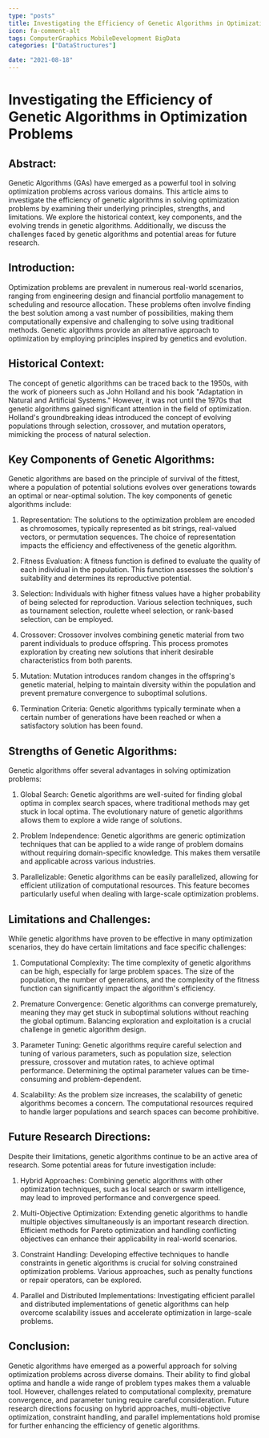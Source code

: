 ```yaml
---
type: "posts"
title: Investigating the Efficiency of Genetic Algorithms in Optimization Problems
icon: fa-comment-alt
tags: ComputerGraphics MobileDevelopment BigData
categories: ["DataStructures"]

date: "2021-08-18"
---
```




# Investigating the Efficiency of Genetic Algorithms in Optimization Problems

## Abstract:
Genetic Algorithms (GAs) have emerged as a powerful tool in solving optimization problems across various domains. This article aims to investigate the efficiency of genetic algorithms in solving optimization problems by examining their underlying principles, strengths, and limitations. We explore the historical context, key components, and the evolving trends in genetic algorithms. Additionally, we discuss the challenges faced by genetic algorithms and potential areas for future research.

## Introduction:
Optimization problems are prevalent in numerous real-world scenarios, ranging from engineering design and financial portfolio management to scheduling and resource allocation. These problems often involve finding the best solution among a vast number of possibilities, making them computationally expensive and challenging to solve using traditional methods. Genetic algorithms provide an alternative approach to optimization by employing principles inspired by genetics and evolution.

## Historical Context:
The concept of genetic algorithms can be traced back to the 1950s, with the work of pioneers such as John Holland and his book "Adaptation in Natural and Artificial Systems." However, it was not until the 1970s that genetic algorithms gained significant attention in the field of optimization. Holland's groundbreaking ideas introduced the concept of evolving populations through selection, crossover, and mutation operators, mimicking the process of natural selection.

## Key Components of Genetic Algorithms:
Genetic algorithms are based on the principle of survival of the fittest, where a population of potential solutions evolves over generations towards an optimal or near-optimal solution. The key components of genetic algorithms include:

1. Representation: The solutions to the optimization problem are encoded as chromosomes, typically represented as bit strings, real-valued vectors, or permutation sequences. The choice of representation impacts the efficiency and effectiveness of the genetic algorithm.

2. Fitness Evaluation: A fitness function is defined to evaluate the quality of each individual in the population. This function assesses the solution's suitability and determines its reproductive potential.

3. Selection: Individuals with higher fitness values have a higher probability of being selected for reproduction. Various selection techniques, such as tournament selection, roulette wheel selection, or rank-based selection, can be employed.

4. Crossover: Crossover involves combining genetic material from two parent individuals to produce offspring. This process promotes exploration by creating new solutions that inherit desirable characteristics from both parents.

5. Mutation: Mutation introduces random changes in the offspring's genetic material, helping to maintain diversity within the population and prevent premature convergence to suboptimal solutions.

6. Termination Criteria: Genetic algorithms typically terminate when a certain number of generations have been reached or when a satisfactory solution has been found.

## Strengths of Genetic Algorithms:
Genetic algorithms offer several advantages in solving optimization problems:

1. Global Search: Genetic algorithms are well-suited for finding global optima in complex search spaces, where traditional methods may get stuck in local optima. The evolutionary nature of genetic algorithms allows them to explore a wide range of solutions.

2. Problem Independence: Genetic algorithms are generic optimization techniques that can be applied to a wide range of problem domains without requiring domain-specific knowledge. This makes them versatile and applicable across various industries.

3. Parallelizable: Genetic algorithms can be easily parallelized, allowing for efficient utilization of computational resources. This feature becomes particularly useful when dealing with large-scale optimization problems.

## Limitations and Challenges:
While genetic algorithms have proven to be effective in many optimization scenarios, they do have certain limitations and face specific challenges:

1. Computational Complexity: The time complexity of genetic algorithms can be high, especially for large problem spaces. The size of the population, the number of generations, and the complexity of the fitness function can significantly impact the algorithm's efficiency.

2. Premature Convergence: Genetic algorithms can converge prematurely, meaning they may get stuck in suboptimal solutions without reaching the global optimum. Balancing exploration and exploitation is a crucial challenge in genetic algorithm design.

3. Parameter Tuning: Genetic algorithms require careful selection and tuning of various parameters, such as population size, selection pressure, crossover and mutation rates, to achieve optimal performance. Determining the optimal parameter values can be time-consuming and problem-dependent.

4. Scalability: As the problem size increases, the scalability of genetic algorithms becomes a concern. The computational resources required to handle larger populations and search spaces can become prohibitive.

## Future Research Directions:
Despite their limitations, genetic algorithms continue to be an active area of research. Some potential areas for future investigation include:

1. Hybrid Approaches: Combining genetic algorithms with other optimization techniques, such as local search or swarm intelligence, may lead to improved performance and convergence speed.

2. Multi-Objective Optimization: Extending genetic algorithms to handle multiple objectives simultaneously is an important research direction. Efficient methods for Pareto optimization and handling conflicting objectives can enhance their applicability in real-world scenarios.

3. Constraint Handling: Developing effective techniques to handle constraints in genetic algorithms is crucial for solving constrained optimization problems. Various approaches, such as penalty functions or repair operators, can be explored.

4. Parallel and Distributed Implementations: Investigating efficient parallel and distributed implementations of genetic algorithms can help overcome scalability issues and accelerate optimization in large-scale problems.

## Conclusion:
Genetic algorithms have emerged as a powerful approach for solving optimization problems across diverse domains. Their ability to find global optima and handle a wide range of problem types makes them a valuable tool. However, challenges related to computational complexity, premature convergence, and parameter tuning require careful consideration. Future research directions focusing on hybrid approaches, multi-objective optimization, constraint handling, and parallel implementations hold promise for further enhancing the efficiency of genetic algorithms.